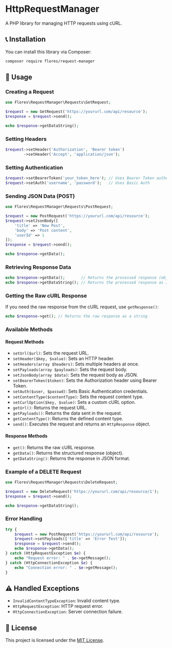 # HttpRequestManager

A PHP library for managing HTTP requests using cURL.

## 📞 Installation

You can install this library via Composer:

```sh
composer require flores/request-manager
```

## 🚀 Usage

### Creating a Request

```php
use Flores\RequestManager\Requests\GetRequest;

$request = new GetRequest('https://yoururl.com/api/resource');
$response = $request->send();

echo $response->getDataString();
```

### Setting Headers

```php
$request->setHeader('Authorization', 'Bearer token')
        ->setHeader('Accept', 'application/json');
```

### Setting Authentication

```php
$request->setBearerToken('your_token_here'); // Uses Bearer Token authentication
$request->setAuth('username', 'password');   // Uses Basic Auth
```

### Sending JSON Data (POST)

```php
use Flores\RequestManager\Requests\PostRequest;

$request = new PostRequest('https://yoururl.com/api/resource');
$request->setJsonBody([
    'title' => 'New Post',
    'body' => 'Post content',
    'userId' => 1
]);
$response = $request->send();

echo $response->getData();
```

### Retrieving Response Data

```php
echo $response->getData();       // Returns the processed response (object)
echo $response->getDataString(); // Returns the processed response as JSON String
```

### Getting the Raw cURL Response

If you need the raw response from the cURL request, use `getResponse()`:

```php
echo $response->get(); // Returns the raw response as a string
```

### Available Methods

#### Request Methods

- `setUrl($url)`: Sets the request URL.
- `setHeader($key, $value)`: Sets an HTTP header.
- `setHeaders(array $headers)`: Sets multiple headers at once.
- `setPayloads(array $payloads)`: Sets the request body.
- `setJsonBody(array $data)`: Sets the request body as JSON.
- `setBearerToken($token)`: Sets the Authorization header using Bearer Token.
- `setAuth($user, $passwd)`: Sets Basic Authentication credentials.
- `setContentType($contentType)`: Sets the request content type.
- `setCurlOption($key, $value)`: Sets a custom cURL option.
- `getUrl()`: Returns the request URL.
- `getPayloads()`: Returns the data sent in the request.
- `getContentType()`: Returns the defined content type.
- `send()`: Executes the request and returns an `HttpResponse` object.

#### Response Methods

- `get()`: Returns the raw cURL response.
- `getData()`: Returns the structured response (object).
- `getDataString()`: Returns the response in JSON format.

### Example of a DELETE Request

```php
use Flores\RequestManager\Requests\DeleteRequest;

$request = new DeleteRequest('https://yoururl.com/api/resource/1');
$response = $request->send();

echo $response->getDataString();
```

### Error Handling

```php
try {
    $request = new PostRequest('https://yoururl.com/api/resource');
    $request->setPayloads(['title' => 'Error Test']);
    $response = $request->send();
    echo $response->getData();
} catch (HttpRequestException $e) {
    echo "Request error: " . $e->getMessage();
} catch (HttpConnectionException $e) {
    echo "Connection error: " . $e->getMessage();
}
```

## ⚠️ Handled Exceptions

- `InvalidContentTypeException`: Invalid content type.
- `HttpRequestException`: HTTP request error.
- `HttpConnectionException`: Server connection failure.

## 📄 License

This project is licensed under the [MIT License](LICENSE).
